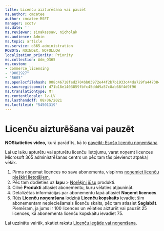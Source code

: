 ```yaml
---
title: Licenču aizturēšana vai pauzēt
ms.author: cmcatee
author: cmcatee-MSFT
manager: scotv
ms.date: ''
ms.reviewer: sinakassaw, nicholak
ms.audience: Admin
ms.topic: article
ms.service: o365-administration
ROBOTS: NOINDEX, NOFOLLOW
localization_priority: Priority
ms.collection: Adm_O365
ms.custom:
- commerce_licensing
- "9002927"
- "5605"
ms.openlocfilehash: 008c46718fed2704bb03972e44f2b7b1933c44da729fa4473841939cc5caed51
ms.sourcegitcommit: d71b18e1403859fbfc45ddd9a57c8ab68f4d9f96
ms.translationtype: MT
ms.contentlocale: lv-LV
ms.lasthandoff: 08/06/2021
ms.locfileid: "54501319"
---
```

# <a name="suspend-or-pause-licenses"></a>Licenču aizturēšana vai pauzēt

**NOSkatieties video,** kurā parādīts, kā to [paveikt: Esošo licenču noņemšana](https://go.microsoft.com/fwlink/p/?linkid=2154938)

Lai uz laiku apturētu vai apturētu licenču lietojumu, varat noņemt licences Microsoft 365 administrēšanas centrs un pēc tam tās pievienot atpakaļ vēlāk.

1. Pirms noņemat licences no sava abonementa, vispirms [noņemiet licenču piešķiri lietotājiem.](/microsoft-365/admin/manage/remove-licenses-from-users)
2. Pēc tam dodieties uz **lapu**  >  [Norēķini jūsu](https://go.microsoft.com/fwlink/p/?linkid=842054) produkti.
3. Cilnē **Produkti** atlasiet abonementu, kuru vēlaties atjaunināt.
4. Detalizētas informācijas par abonementu lapā atlasiet **Noņemt licences**.
5. Rūts **Licenču noņemšana** lodziņā **Licenču kopskaits** ievadiet šim abonementam nepieciešamais licenču skaits, pēc tam atlasiet **Saglabāt**. Piemēram, ja jums ir 100 licences un vēlaties aizturēt vai pauzēt 25 licences, kā abonementa licenču kopskaitu ievadiet 75.

Lai uzzinātu vairāk, skatiet rakstu [Licenču iegāde vai noņemšana](/microsoft-365/commerce/licenses/buy-licenses).